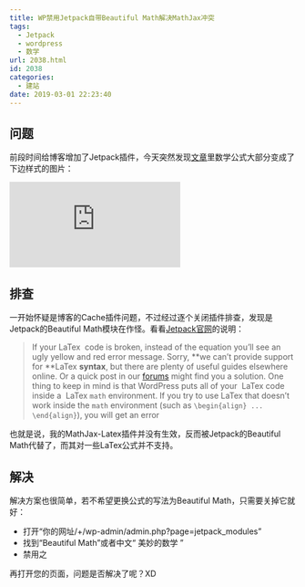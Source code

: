 ```yaml
---
title: WP禁用Jetpack自带Beautiful Math解决MathJax冲突
tags:
  - Jetpack
  - wordpress
  - 数学
url: 2038.html
id: 2038
categories:
  - 建站
date: 2019-03-01 22:23:40
---
```


问题
--

前段时间给博客增加了Jetpack插件，今天突然发现[文章](https://l2h.site/2019/02/05/machine-learning-neural-network-2/)里数学公式大部分变成了下边样式的图片：

![](https://s0.wp.com/latex.php?latex=%5CLaTeX%26s%3DX&bg=F9F9F9&fg=333333&s=0)

排查
--

一开始怀疑是博客的Cache插件问题，不过经过逐个关闭插件排查，发现是Jetpack的Beautiful Math模块在作怪。看看[Jetpack官网](https://jetpack.com/support/beautiful-math-with-latex/)的说明：

> If your LaTex  code is broken, instead of the equation you’ll see an ugly yellow and red error message. Sorry, **we can’t provide support for **LaTex **syntax**, but there are plenty of useful guides elsewhere online. Or a quick post in our [forums](https://en.forums.wordpress.com/) might find you a solution. One thing to keep in mind is that WordPress puts all of your  LaTex code inside a  LaTex `math` environment. If you try to use LaTex that doesn’t work inside the `math` environment (such as `\begin{align} ... \end{align}`), you will get an error

也就是说，我的MathJax-Latex插件并没有生效，反而被Jetpack的Beautiful Math代替了，而其对一些LaTex公式并不支持。

解决
--

解决方案也很简单，若不希望更换公式的写法为Beautiful Math，只需要关掉它就好：

*   打开“你的网址/+/wp-admin/admin.php?page=jetpack_modules”
*   找到“Beautiful Math”或者中文“ 美妙的数学 ”
*   禁用之

再打开您的页面，问题是否解决了呢？XD